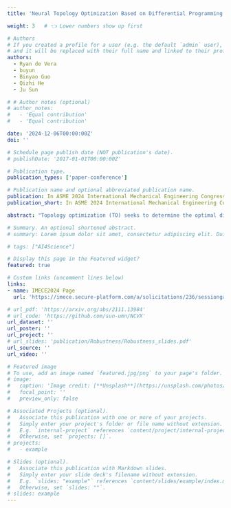 ```yaml
---
title: 'Neural Topology Optimization Based on Differential Programming With Principled Constrained Optimization '

weight: 3   # 👈 Lower numbers show up first

# Authors
# If you created a profile for a user (e.g. the default `admin` user), write the username (folder name) here
# and it will be replaced with their full name and linked to their profile.
authors:
  - Ryan de Vera
  - buyun
  - Binyao Guo
  - Qizhi He
  - Ju Sun

# # Author notes (optional)
# author_notes:
#   - 'Equal contribution'
#   - 'Equal contribution'

date: '2024-12-06T00:00:00Z'
doi: ''

# Schedule page publish date (NOT publication's date).
# publishDate: '2017-01-01T00:00:00Z'

# Publication type.
publication_types: ['paper-conference']

# Publication name and optional abbreviated publication name.
publication: In ASME 2024 International Mechanical Engineering Congress and Exposition (IMECE2024) 
publication_short: In ASME 2024 International Mechanical Engineering Congress and Exposition (IMECE2024) 

abstract: "Topology optimization (TO) seeks to determine the optimal distribution of material within a specified design domain for maximizing the structural performance while adhering to predefined constraints. Recent advancements in deep learning and neural network representations have shown significant promise in approximating PDE solutions, opening up a new avenue for synergy between these technologies and TO. In this study, we introduce a differential programming-based TO framework that leverages   effective non-convex optimization with the deep image prior (DIP) approach for the re-parameterization of the density field, with a focus on addressing the inherent challenges of TO due to combinatorial constraints. The proposed TO algorithm is developed based on a in-house non-convex optimization algorithm PyGranso, which provides a robust optimization method with the ability to handle non-convex, non-smooth and non-linear constrained optimization problems; thus, it enables higher effectiveness in navigating the complex constraint space for TO problems and enabling the discovery of optimal designs. Furthermore, the employment of DIP to parameterize the density field enhances the capacity of design representation and enforces higher smoothness as it leverages the latent structure of convolutional neural networks (CNNs). Compared with other (conventional and machine learning based) TO methods, our experimental results demonstrate the superiority of our proposed framework, especially in accurately preserving the constraints. By systematically evaluating its performance across a range of classical TO problems, including (1) MBB beam, (2) complex cases such as L-shaped structures with tricky loading paths, and (3) situations requiring the use of multiple materials in one design, the MBB beam, L-shaped structure with complex loading path, and the multi-material design problem, we have shown that our approach not only yields improved  design  in terms of material efficiency and structural integrity but also significantly enhances the feasibility of the optimization solutions. Our evaluation of TO methods is based on three key metrics: objective function (compliance), binary constraint adherence and volume constraint adherence. We compare our proposed method against the established Solid Isotropic Material with Penalization (SIMP) approach coupled with the Method of Moving Asymptotes (MMA). For example, in the case of the Cantilever Beam, MMA achieves a compliance of 255.66, incurs a binary constraint violation of 0.0609, and meets the volume constraint at 0.0. In contrast, our method achieves an improved compliance of 223.65 with zero violations in both binary and volume constraints. These results are consistent across various structures, highlighting our method’s ability to generate stiff and feasible designs."

# Summary. An optional shortened abstract.
# summary: Lorem ipsum dolor sit amet, consectetur adipiscing elit. Duis posuere tellus ac convallis placerat. Proin tincidunt magna sed ex sollicitudin condimentum.

# tags: ["AI4Science"]

# Display this page in the Featured widget?
featured: true

# Custom links (uncomment lines below)
links:
- name: IMECE2024 Page
  url: 'https://imece.secure-platform.com/a/solicitations/236/sessiongallery/18040/application/144057'

# url_pdf: 'https://arxiv.org/abs/2111.13984'
# url_code: 'https://github.com/sun-umn/NCVX'
url_dataset: ''
url_poster: ''
url_project: ''
# url_slides: 'publication/Robustness/Robustness_slides.pdf'
url_source: ''
url_video: ''

# Featured image
# To use, add an image named `featured.jpg/png` to your page's folder.
# image:
#   caption: 'Image credit: [**Unsplash**](https://unsplash.com/photos/pLCdAaMFLTE)'
#   focal_point: ''
#   preview_only: false

# Associated Projects (optional).
#   Associate this publication with one or more of your projects.
#   Simply enter your project's folder or file name without extension.
#   E.g. `internal-project` references `content/project/internal-project/index.md`.
#   Otherwise, set `projects: []`.
# projects:
#   - example

# Slides (optional).
#   Associate this publication with Markdown slides.
#   Simply enter your slide deck's filename without extension.
#   E.g. `slides: "example"` references `content/slides/example/index.md`.
#   Otherwise, set `slides: ""`.
# slides: example
---
```


<!-- > [!NOTE]
> Click the _Cite_ button above to demo the feature to enable visitors to import publication metadata into their reference management software.

> [!NOTE]
> Create your slides in Markdown - click the _Slides_ button to check out the example.

Add the publication's **full text** or **supplementary notes** here. You can use rich formatting such as including [code, math, and images](https://docs.hugoblox.com/content/writing-markdown-latex/). -->

